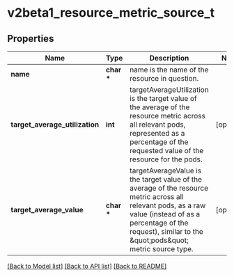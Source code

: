 # v2beta1_resource_metric_source_t

## Properties
Name | Type | Description | Notes
------------ | ------------- | ------------- | -------------
**name** | **char \*** | name is the name of the resource in question. | 
**target_average_utilization** | **int** | targetAverageUtilization is the target value of the average of the resource metric across all relevant pods, represented as a percentage of the requested value of the resource for the pods. | [optional] 
**target_average_value** | **char \*** | targetAverageValue is the target value of the average of the resource metric across all relevant pods, as a raw value (instead of as a percentage of the request), similar to the \&quot;pods\&quot; metric source type. | [optional] 

[[Back to Model list]](../README.md#documentation-for-models) [[Back to API list]](../README.md#documentation-for-api-endpoints) [[Back to README]](../README.md)



